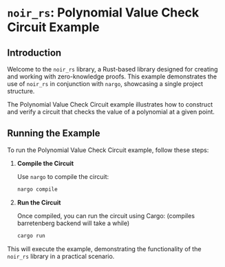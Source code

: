 # `noir_rs`: Polynomial Value Check Circuit Example

## Introduction

Welcome to the `noir_rs` library, a Rust-based library designed for creating and working with zero-knowledge proofs. This example demonstrates the use of `noir_rs` in conjunction with `nargo`, showcasing a single project structure.

The Polynomial Value Check Circuit example illustrates how to construct and verify a circuit that checks the value of a polynomial at a given point.

## Running the Example

To run the Polynomial Value Check Circuit example, follow these steps:

1. **Compile the Circuit**

   Use `nargo` to compile the circuit:

   ```bash
   nargo compile
   ```

2. **Run the Circuit**

   Once compiled, you can run the circuit using Cargo: (compiles barretenberg backend will take a while)

   ```bash
   cargo run
   ```

This will execute the example, demonstrating the functionality of the `noir_rs` library in a practical scenario.
